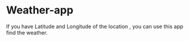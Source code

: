 # Weather-app
If you have Latitude and Longitude of the location , you can use this app find the weather.
